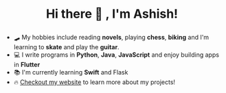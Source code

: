 
<h1><p align="center"> Hi there 👋 , I'm Ashish! </p></h1>

- 🛹 My hobbies include reading **novels**, playing **chess**, **biking** and I'm learning to **skate** and play the **guitar**.
- 💻 I write programs in **Python**, **Java**, **JavaScript** and enjoy building apps in **Flutter**
- 📚 I'm currently learning **Swift** and Flask
- 🔥 [Checkout my website](https://sauronthemighty.github.io) to learn more about my projects!
